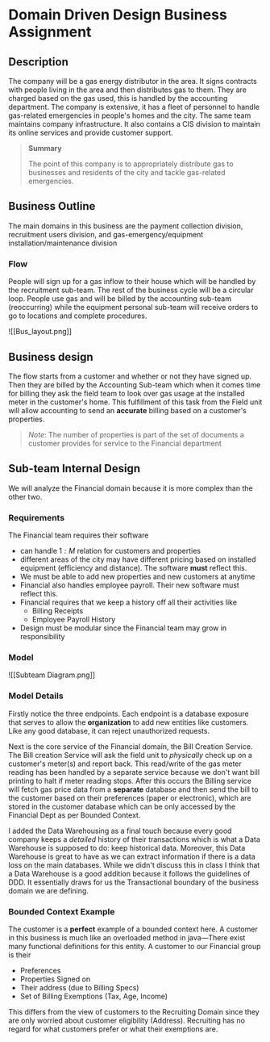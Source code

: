# Domain Driven Design Business Assignment
## Description
The company will be a gas energy distributor in the area. It signs contracts with people living in the area and then distributes gas to them. They are charged based on the gas used, this is handled by the accounting department. The company is extensive, it has a fleet of personnel to handle gas-related emergencies in people's homes and the city. The same team maintains company infrastructure. It also contains a CIS division to maintain its online services and provide customer support. 

>**Summary**
>
>The point of this company is to appropriately distribute gas to businesses and residents of the city and tackle gas-related emergencies.

## Business Outline
The main domains in this business are the payment collection division, recruitment users division, and gas-emergency/equipment installation/maintenance division 

### Flow
People will sign up for a gas inflow to their house which will be handled by the recruitment sub-team. The rest of the business cycle will be a circular loop. People use gas and will be billed by the accounting sub-team (reoccurring) while the equipment personal sub-team will receive orders to go to locations and complete procedures. 

![[Bus_layout.png]]
## Business design
The flow starts from a customer and whether or not they have signed up. Then they are billed by the Accounting Sub-team which when it comes time for billing they ask the field team to look over gas usage at the installed meter in the customer's home. This fulfillment of this task from the Field unit will allow accounting to send an **accurate** billing based on a customer's properties.

>*Note*: The number of properties is part of the set of documents a customer provides for service to the Financial department
## Sub-team Internal Design
We will analyze the Financial domain because it is more complex than the other two.

### Requirements
The Financial team requires their software
+ can handle $1:M$ relation for customers and properties
+ different areas of the city may have different pricing based on installed equipment (efficiency and distance). The software **must** reflect this.
+ We must be able to add new properties and new customers at anytime
+ Financial also handles employee payroll. Their new software must reflect this.
+ Financial requires that we keep a history off all their activities like
	- Billing Receipts
	- Employee Payroll History 
+ Design must be modular since the Financial team may grow in responsibility
### Model
![[Subteam Diagram.png]]

### Model Details
Firstly notice the three endpoints. Each endpoint is a database exposure that serves to allow the **organization** to add new entities like customers. Like any good database, it can reject unauthorized requests.

Next is the core service of the Financial domain, the Bill Creation Service. The Bill creation Service will ask the field unit to *physically* check up on a customer's meter(s) and report back. This read/write of the gas meter reading has been handled by a separate service because we don't want bill printing to halt if meter reading stops. After this occurs the Billing service will fetch gas price data from a **separate** database and then send the bill to the customer based on their preferences (paper or electronic), which are stored in the customer database which can be only accessed by the Financial Dept as per Bounded Context.  

I added the Data Warehousing as a final touch because every good company keeps a *detailed* history of their transactions which is what a Data Warehouse is supposed to do: keep historical data. Moreover, this Data Warehouse is great to have as we can extract information if there is a data loss on the main databases. While we didn't discuss this in class I think that a Data Warehouse is a good addition because it follows the guidelines of DDD. It essentially draws for us the Transactional boundary of the business domain we are defining.

### Bounded Context Example
The customer is a **perfect** example of a bounded context here. A customer in this business is much like an overloaded method in java—There exist many functional definitions for this entity. A customer to our Financial group is their 
+ Preferences
+ Properties Signed on
+ Their address (due to Billing Specs)
+ Set of Billing Exemptions (Tax, Age, Income)

This differs from the view of customers to the Recruiting Domain since they are only worried about customer eligibility (Address). Recruiting has no regard for what customers prefer or what their exemptions are. 
